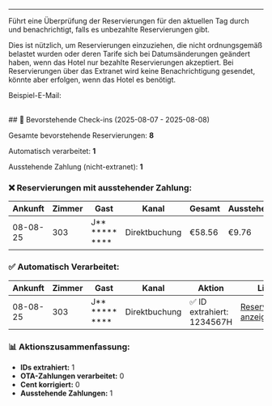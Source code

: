 ---
Führt eine Überprüfung der Reservierungen für den aktuellen Tag durch und benachrichtigt, falls es unbezahlte Reservierungen gibt.

Dies ist nützlich, um Reservierungen einzuziehen, die nicht ordnungsgemäß belastet wurden oder deren Tarife sich bei Datumsänderungen geändert haben, wenn das Hotel nur bezahlte Reservierungen akzeptiert.
Bei Reservierungen über das Extranet wird keine Benachrichtigung gesendet, könnte aber erfolgen, wenn das Hotel es benötigt.


Beispiel-E-Mail:
  
<br>
## 🏨 Bevorstehende Check-ins (2025-08-07 - 2025-08-08)

Gesamte bevorstehende Reservierungen: **8**

Automatisch verarbeitet: **1**

Ausstehende Zahlung (nicht-extranet): **1**

### ❌ Reservierungen mit ausstehender Zahlung:

| Ankunft | Zimmer | Gast | Kanal | Gesamt | Ausstehend | Link |
| --- | --- | --- | --- | --- | --- | --- |
| 08-08-25 | 303 | J** *****  **** | Direktbuchung | €58.56 | €9.76 | [Reservierung anzeigen](#) |

### ✅ Automatisch Verarbeitet:

| Ankunft | Zimmer | Gast | Kanal | Aktion | Link |
| --- | --- | --- | --- | --- | --- |
| 08-08-25 | 303 | J** *****  **** | Direktbuchung | ✅ ID extrahiert: 1234567H | [Reservierung anzeigen](#) |

### 📊 Aktionszusammenfassung:

*   **IDs extrahiert:** 1
*   **OTA-Zahlungen verarbeitet:** 0
*   **Cent korrigiert:** 0
*   **Ausstehende Zahlungen:** 1
